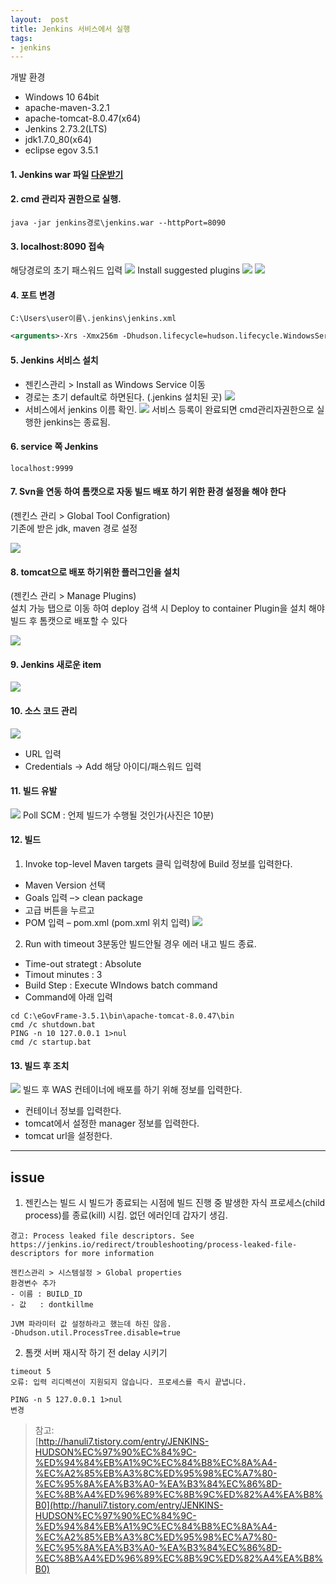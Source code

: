 ```yaml
---
layout:  post
title: Jenkins 서비스에서 실행
tags:
- jenkins
---
```


개발 환경
- Windows 10 64bit
- apache-maven-3.2.1
- apache-tomcat-8.0.47(x64)
- Jenkins 2.73.2(LTS)
- jdk1.7.0_80(x64)
- eclipse egov 3.5.1

#### **1. Jenkins war 파일 [다운받기](https://jenkins.io/)**

#### **2. cmd 관리자 권한으로 실행.**
`java -jar jenkins경로\jenkins.war --httpPort=8090`

#### **3. localhost:8090 접속**
해당경로의 초기 패스워드 입력
[![](/assets/img/jenkins_pw.jpg)](/assets/img/jenkins_pw.jpg)
Install suggested plugins
[![](/assets/img/jenkins_install.jpg)](/assets/img/jenkins_install.jpg)
[![](/assets/img/jenkins_install2.jpg)](/assets/img/jenkins_install2.jpg)


#### **4. 포트 변경**
`C:\Users\user이름\.jenkins\jenkins.xml`

```xml
<arguments>-Xrs -Xmx256m -Dhudson.lifecycle=hudson.lifecycle.WindowsServiceLifecycle -jar "%BASE%\jenkins.war" --httpPort=9999 --webroot="%BASE%\war"</arguments>
```

#### **5. Jenkins 서비스 설치**

- 젠킨스관리 > Install as Windows Service 이동
- 경로는 초기 default로 하면된다. (.jenkins 설치된 곳)
[![](/assets/img/jenkins_install_service.jpg)](/assets/img/jenkins_install_service.jpg)
- 서비스에서 jenkins 이름 확인.
[![](/assets/img/jenkins_service.jpg)](/assets/img/jenkins_service.jpg)
서비스 등록이 완료되면 cmd관리자권한으로 실행한 jenkins는 종료됨.

#### **6. service 쪽 Jenkins**
`localhost:9999`

#### **7. Svn을 연동 하여 톰캣으로 자동 빌드 배포 하기 위한 환경 설정을 해야 한다**
(젠킨스 관리 > Global Tool Configration)  
기존에 받은 jdk, maven 경로 설정

[![](/assets/img/jenkins.jpg)](/assets/img/jenkins.jpg)

#### **8. tomcat으로 배포 하기위한 플러그인을 설치**
(젠킨스 관리 > Manage Plugins)  
설치 가능 탭으로 이동 하여 deploy 검색 시 Deploy to container Plugin을 설치 해야 빌드 후 톰캣으로 배포할 수 있다

[![](/assets/img/jenkins_deploy.jpg)](/assets/img/jenkins_deploy.jpg)

#### **9. Jenkins 새로운 item**

[![](/assets/img/jenkins_test1.jpg)](/assets/img/jenkins_test1.jpg)

#### **10. 소스 코드 관리**

[![](/assets/img/jenkins_test2.jpg)](/assets/img/jenkins_test2.jpg)
  - URL 입력
  - Credentials -> Add 해당 아이디/패스워드 입력


#### **11. 빌드 유발**

[![](/assets/img/jenkins_build.jpg)](/assets/img/jenkins_build.jpg)
Poll SCM : 언제 빌드가 수행될 것인가(사진은 10분)

#### **12. 빌드**
1) Invoke top-level Maven targets 클릭
입력창에 Build 정보를 입력한다.
  - Maven Version 선택
  - Goals 입력 –> clean package
  - 고급 버튼을 누르고
  - POM 입력 – pom.xml  (pom.xml 위치 입력)
[![](/assets/img/jenkins_maven_run.jpg)](/assets/img/jenkins_maven_run.jpg)

2) Run with timeout
3분동안 빌드안될 경우 에러 내고 빌드 종료.
- Time-out strategt : Absolute
- Timout minutes : 3
- Build Step : Execute WIndows batch command
- Command에 아래 입력
```
cd C:\eGovFrame-3.5.1\bin\apache-tomcat-8.0.47\bin
cmd /c shutdown.bat
PING -n 10 127.0.0.1 1>nul
cmd /c startup.bat
```


#### **13. 빌드 후 조치**

[![](/assets/img/jenkins_war.jpg)](/assets/img/jenkins_war.jpg)
빌드 후 WAS 컨테이너에 배포를 하기 위해 정보를 입력한다.
- 컨테이너 정보를 입력한다.
- tomcat에서 설정한 manager 정보를 입력한다.
- tomcat url을 설정한다.



***
## issue
1) 젠킨스는 빌드 시 빌드가 종료되는 시점에 빌드 진행 중 발생한 자식 프로세스(child process)를 종료(kill) 시킴.
없던 에러인데 갑자기 생김.
```
경고: Process leaked file descriptors. See https://jenkins.io/redirect/troubleshooting/process-leaked-file-descriptors for more information

젠킨스관리 > 시스템설정 > Global properties
환경변수 추가
- 이름 : BUILD_ID
- 값   : dontkillme

JVM 파라미터 값 설정하라고 했는데 하진 않음.
-Dhudson.util.ProcessTree.disable=true
```

2) 톰캣 서버 재시작 하기 전 delay 시키기
```
timeout 5
오류: 입력 리디렉션이 지원되지 않습니다. 프로세스를 즉시 끝냅니다.

PING -n 5 127.0.0.1 1>nul
변경
```

> 참고:  
[http://hanuli7.tistory.com/entry/JENKINS-HUDSON%EC%97%90%EC%84%9C-%ED%94%84%EB%A1%9C%EC%84%B8%EC%8A%A4-%EC%A2%85%EB%A3%8C%ED%95%98%EC%A7%80-%EC%95%8A%EA%B3%A0-%EA%B3%84%EC%86%8D-%EC%8B%A4%ED%96%89%EC%8B%9C%ED%82%A4%EA%B8%B0](http://hanuli7.tistory.com/entry/JENKINS-HUDSON%EC%97%90%EC%84%9C-%ED%94%84%EB%A1%9C%EC%84%B8%EC%8A%A4-%EC%A2%85%EB%A3%8C%ED%95%98%EC%A7%80-%EC%95%8A%EA%B3%A0-%EA%B3%84%EC%86%8D-%EC%8B%A4%ED%96%89%EC%8B%9C%ED%82%A4%EA%B8%B0)